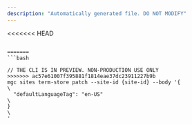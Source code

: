 ```yaml
---
description: "Automatically generated file. DO NOT MODIFY"
---
```


<<<<<<< HEAD
```cli

=======
```bash

// THE CLI IS IN PREVIEW. NON-PRODUCTION USE ONLY
>>>>>>> ac57e61007f395881f1814eae37dc23911227b9b
mgc sites term-store patch --site-id {site-id} --body '{\
  "defaultLanguageTag": "en-US"\
}\
'

```